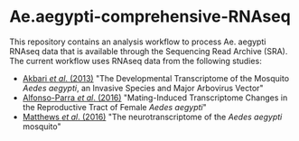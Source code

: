 # Ae.aegypti-comprehensive-RNAseq

This repository contains an analysis workflow to process Ae. aegypti RNAseq data that is available through the Sequencing Read Archive (SRA). The current workflow uses RNAseq data from the following studies:

* [Akbari *et al*. (2013)](http://www.g3journal.org/content/3/9/1493) "The Developmental Transcriptome of the Mosquito *Aedes aegypti*, an Invasive Species and Major Arbovirus Vector"
* [Alfonso-Parra *et al*. (2016)](http://journals.plos.org/plosntds/article?id=10.1371/journal.pntd.0004451) "Mating-Induced Transcriptome Changes in the Reproductive Tract of Female *Aedes aegypti*"
* [Matthews *et al*. (2016)](https://bmcgenomics.biomedcentral.com/articles/10.1186/s12864-015-2239-0) "The neurotranscriptome of the *Aedes aegypti* mosquito"
